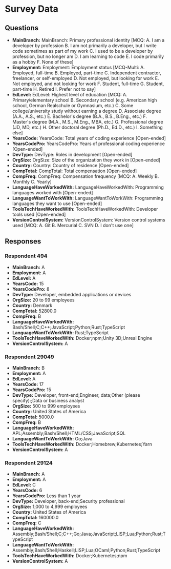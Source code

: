 # Survey Data

## Questions

- **MainBranch:** MainBranch: Primary professional identity [MCQ: A. I am a developer by profession B. I am not primarily a developer, but I write code sometimes as part of my work C. I used to be a developer by profession, but no longer am D. I am learning to code E. I code primarily as a hobby F. None of these]
- **Employment:** Employment: Employment status [MCQ-Multi: A. Employed, full-time B. Employed, part-time C. Independent contractor, freelancer, or self-employed D. Not employed, but looking for work E. Not employed, and not looking for work F. Student, full-time G. Student, part-time H. Retired I. Prefer not to say]
- **EdLevel:** EdLevel: Highest level of education [MCQ: A. Primary/elementary school B. Secondary school (e.g. American high school, German Realschule or Gymnasium, etc.) C. Some college/university study without earning a degree D. Associate degree (A.A., A.S., etc.) E. Bachelor's degree (B.A., B.S., B.Eng., etc.) F. Master's degree (M.A., M.S., M.Eng., MBA, etc.) G. Professional degree (JD, MD, etc.) H. Other doctoral degree (Ph.D., Ed.D., etc.) I. Something else]
- **YearsCode:** YearsCode: Total years of coding experience [Open-ended]
- **YearsCodePro:** YearsCodePro: Years of professional coding experience [Open-ended]
- **DevType:** DevType: Roles in development [Open-ended]
- **OrgSize:** OrgSize: Size of the organization they work in [Open-ended]
- **Country:** Country: Country of residence [Open-ended]
- **CompTotal:** CompTotal: Total compensation [Open-ended]
- **CompFreq:** CompFreq: Compensation frequency [MCQ: A. Weekly B. Monthly C. Yearly]
- **LanguageHaveWorkedWith:** LanguageHaveWorkedWith: Programming languages worked with [Open-ended]
- **LanguageWantToWorkWith:** LanguageWantToWorkWith: Programming languages they want to use [Open-ended]
- **ToolsTechHaveWorkedWith:** ToolsTechHaveWorkedWith: Developer tools used [Open-ended]
- **VersionControlSystem:** VersionControlSystem: Version control systems used [MCQ: A. Git B. Mercurial C. SVN D. I don't use one]

## Responses

### Respondent 494

- **MainBranch:** A
- **Employment:** A
- **EdLevel:** A
- **YearsCode:** 15
- **YearsCodePro:** 8
- **DevType:** Developer, embedded applications or devices
- **OrgSize:** 20 to 99 employees
- **Country:** Denmark
- **CompTotal:** 52800.0
- **CompFreq:** B
- **LanguageHaveWorkedWith:** Bash/Shell;C;C++;JavaScript;Python;Rust;TypeScript
- **LanguageWantToWorkWith:** Rust;TypeScript
- **ToolsTechHaveWorkedWith:** Docker;npm;Unity 3D;Unreal Engine
- **VersionControlSystem:** A

### Respondent 29049

- **MainBranch:** B
- **Employment:** A
- **EdLevel:** A
- **YearsCode:** 17
- **YearsCodePro:** 15
- **DevType:** Developer, front-end;Engineer, data;Other (please specify):;Data or business analyst
- **OrgSize:** 500 to 999 employees
- **Country:** United States of America
- **CompTotal:** 5000.0
- **CompFreq:** B
- **LanguageHaveWorkedWith:** APL;Assembly;Bash/Shell;HTML/CSS;JavaScript;SQL
- **LanguageWantToWorkWith:** Go;Java
- **ToolsTechHaveWorkedWith:** Docker;Homebrew;Kubernetes;Yarn
- **VersionControlSystem:** A

### Respondent 29124

- **MainBranch:** A
- **Employment:** A
- **EdLevel:** C
- **YearsCode:** 6
- **YearsCodePro:** Less than 1 year
- **DevType:** Developer, back-end;Security professional
- **OrgSize:** 1,000 to 4,999 employees
- **Country:** United States of America
- **CompTotal:** 160000.0
- **CompFreq:** C
- **LanguageHaveWorkedWith:** Assembly;Bash/Shell;C;C++;Go;Java;JavaScript;LISP;Lua;Python;Rust;TypeScript
- **LanguageWantToWorkWith:** Assembly;Bash/Shell;Haskell;LISP;Lua;OCaml;Python;Rust;TypeScript
- **ToolsTechHaveWorkedWith:** Docker;Kubernetes;npm
- **VersionControlSystem:** A

